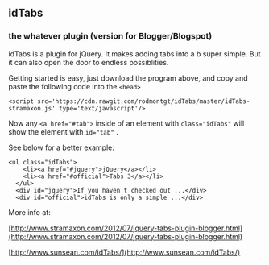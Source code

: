 ## idTabs
### the whatever plugin (version for Blogger/Blogspot)

idTabs is a plugin for jQuery.
It makes adding tabs into a b super simple.
But it can also open the door to endless possiblities.

Getting started is easy, just download the program above,
and copy and paste the following code into the `<head>`
  

    <script src='https://cdn.rawgit.com/rodmontgt/idTabs/master/idTabs-stramaxon.js' type='text/javascript'/>

Now any `<a href="#tab">` inside of an element with `class="idTabs"`
will show the element with `id="tab"` .

See below for a better example:

    <ul class="idTabs"> 
        <li><a href="#jquery">jQuery</a></li> 
        <li><a href="#official">Tabs 3</a></li> 
      </ul> 
      <div id="jquery">If you haven't checked out ...</div> 
      <div id="official">idTabs is only a simple ...</div>

More info at:

[http://www.stramaxon.com/2012/07/jquery-tabs-plugin-blogger.html](http://www.stramaxon.com/2012/07/jquery-tabs-plugin-blogger.html)

[http://www.sunsean.com/idTabs/](http://www.sunsean.com/idTabs/)
<!--stackedit_data:
eyJoaXN0b3J5IjpbMTkyMzIzNjgwMl19
-->